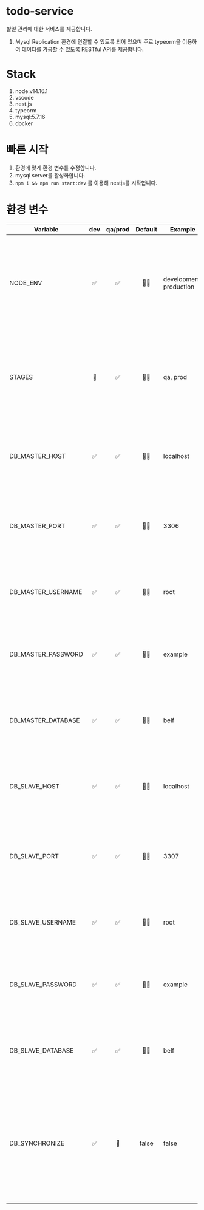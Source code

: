 # todo-service

할일 관리에 대한 서비스를 제공합니다.

1. Mysql Replication 환경에 연결할 수 있도록 되어 있으며 주로 typeorm을 이용하여 데이터를 가공할 수 있도록 RESTful API를 제공합니다.

# Stack

1. node:v14.16.1
1. vscode
1. nest.js
1. typeorm
1. mysql:5.7.16
1. docker

# 빠른 시작

1. 환경에 맞게 환경 변수를 수정합니다.
1. mysql server를 활성화합니다.
1. `npm i && npm run start:dev` 를 이용해 nestjs를 시작합니다.

# 환경 변수

| Variable           | dev | qa/prod | Default | Example                 | Usage                                                                                                    |
| ------------------ | :-: | :-----: | :-----: | ----------------------- | -------------------------------------------------------------------------------------------------------- |
| NODE_ENV           | ✅  |   ✅    |   🤷‍♂️    | development, production | `NodeJS 실행 환경` 을 설정하는 값 nestjs가 실행전에 값이 있어야 합니다.                                  |
| STAGES             | 🚫  |   ✅    |   🤷‍♂️    | qa, prod                | `k8s에서` 실행 환경에 맞는 svc를 연결 및 디버깅을 위해 사용되는 값입니다.                                |
| DB_MASTER_HOST     | ✅  |   ✅    |   🤷‍♂️    | localhost               | `DB 연결을 위한 주소로 MASTER 환경에서` 사용되는 값입니다.                                               |
| DB_MASTER_PORT     | ✅  |   ✅    |   🤷‍♂️    | 3306                    | `DB 연결을 위한 포트 번호로 MASTER 환경에서` 사용되는 값입니다.                                          |
| DB_MASTER_USERNAME | ✅  |   ✅    |   🤷‍♂️    | root                    | `DB 계정명으로 MASTER 환경에서` 사용되는 값입니다.                                                       |
| DB_MASTER_PASSWORD | ✅  |   ✅    |   🤷‍♂️    | example                 | `DB 계정의 비밀번호로 MASTER 환경에서` 사용되는 값입니다.                                                |
| DB_MASTER_DATABASE | ✅  |   ✅    |   🤷‍♂️    | belf                    | `연결을 할 DB명으로 MASTER 환경에서` 사용되는 값입니다.                                                  |
| DB_SLAVE_HOST      | ✅  |   ✅    |   🤷‍♂️    | localhost               | `DB 연결을 위한 주소로 SLAVE 환경에서` 사용되는 값입니다.                                                |
| DB_SLAVE_PORT      | ✅  |   ✅    |   🤷‍♂️    | 3307                    | `DB 연결을 위한 포트 번호로 SLAVE 환경에서` 사용되는 값입니다.                                           |
| DB_SLAVE_USERNAME  | ✅  |   ✅    |   🤷‍♂️    | root                    | `DB 계정명으로 SLAVE 환경에서` 사용되는 값입니다.                                                        |
| DB_SLAVE_PASSWORD  | ✅  |   ✅    |   🤷‍♂️    | example                 | `DB 계정의 비밀번호로 SLAVE 환경에서` 사용되는 값입니다.                                                 |
| DB_SLAVE_DATABASE  | ✅  |   ✅    |   🤷‍♂️    | belf                    | `연결을 할 DB명으로 SLAVE 환경에서` 사용되는 값입니다.                                                   |
| DB_SYNCHRONIZE     | ✅  |   🚫    |  false  | false                   | `DB 스키마를 entity 코드와 자동 동기화(기존 스키마의 정보가 삭제됨) 할지를 물어볼 때` 사용되는 값입니다. |
